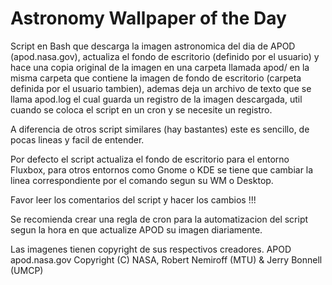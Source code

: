 # Astronomy Wallpaper of the Day
Script en Bash que descarga la imagen astronomica del dia de APOD (apod.nasa.gov), actualiza el fondo de escritorio (definido por el usuario) y hace una copia original de la imagen en una carpeta llamada apod/ en la misma carpeta que contiene la imagen de fondo de escritorio (carpeta definida por el usuario tambien), ademas deja un archivo de texto que se llama apod.log el cual guarda un registro de la imagen descargada, util cuando se coloca el script en un cron y se necesite un registro.

A diferencia de otros script similares (hay bastantes) este es sencillo, de pocas lineas y facil de entender.

Por defecto el script actualiza el fondo de escritorio para el entorno Fluxbox, para otros entornos como Gnome o KDE se tiene que cambiar la linea correspondiente por el comando segun su WM o Desktop.

Favor leer los comentarios del script y hacer los cambios !!!

Se recomienda crear una regla de cron para la automatizacion del script segun la hora en que actualize APOD su imagen diariamente.

Las imagenes tienen copyright de sus respectivos creadores.
APOD apod.nasa.gov Copyright (C) NASA, Robert Nemiroff (MTU) & Jerry Bonnell (UMCP)
